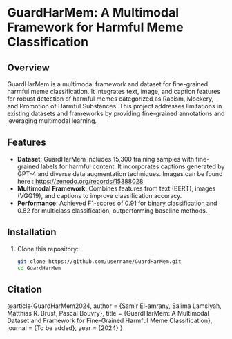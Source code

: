 # GuardHarMem: A Multimodal Framework for Harmful Meme Classification

## Overview
GuardHarMem is a multimodal framework and dataset for fine-grained harmful meme classification. It integrates text, image, and caption features for robust detection of harmful memes categorized as Racism, Mockery, and Promotion of Harmful Substances. This project addresses limitations in existing datasets and frameworks by providing fine-grained annotations and leveraging multimodal learning.

## Features
- **Dataset**: GuardHarMem includes 15,300 training samples with fine-grained labels for harmful content. It incorporates captions generated by GPT-4 and diverse data augmentation techniques.
  Images can be found here : https://zenodo.org/records/15388028
- **Multimodal Framework**: Combines features from text (BERT), images (VGG19), and captions to improve classification accuracy.
- **Performance**: Achieved F1-scores of 0.91 for binary classification and 0.82 for multiclass classification, outperforming baseline methods.

## Installation
1. Clone this repository:
   ```bash
   git clone https://github.com/username/GuardHarMem.git
   cd GuardHarMem

## Citation
@article{GuardHarMem2024,
  author = {Samir El-amrany, Salima Lamsiyah, Matthias R. Brust, Pascal Bouvry},
  title = {GuardHarMem: A Multimodal Dataset and Framework for Fine-Grained Harmful Meme Classification},
  journal = {To be added},
  year = {2024}
}
